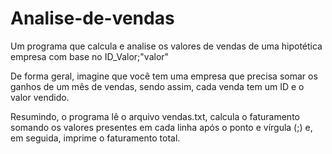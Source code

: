 # Analise-de-vendas

Um programa que calcula e analise os valores de vendas de uma hipotética empresa com base no ID_Valor;"valor"

De forma geral, imagine que você tem uma empresa que precisa somar os ganhos de um mês de vendas, sendo assim, cada venda tem um ID e o valor vendido.

Resumindo, o programa lê o arquivo vendas.txt, calcula o faturamento somando os valores presentes em cada linha após o ponto e vírgula (;) e, em seguida, imprime o faturamento total.
